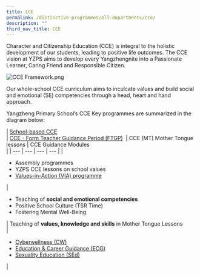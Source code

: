 ```yaml
---
title: CCE
permalink: /distinctive-programmes/all-departments/cce/
description: ""
third_nav_title: CCE
---
```

Character and Citizenship Education (CCE) is integral to the holistic development of our students, leading to positive life outcomes. The CCE vision at YZPS aims to develop every Yangzhengnite into a Passionate Learner, Caring Friend and Responsible Citizen.

  

![CCE Framework.png](https://yangzhengpri.moe.edu.sg/qql/slot/u703/2022/Distinctive%20Programmes/CCE/CCE%20Framework.png)

  

Our whole-school CCE curriculum aims to inculcate values and build social and emotional (SE) competencies through a head, heart and hand approach.

  

Yangzheng Primary School’s CCE Key programmes are summarized in the diagram below:

| [School-based CCE](https://yangzhengpri-moe-edu-sg-admin.cwp.sg/distinctive-programmes/all-departments/cce/cce-lessons)  
 | [CCE - Form Teacher Guidance Period (FTGP)](https://yangzhengpri.moe.edu.sg/distinctive-programmes/all-departments/cce/cce-form-teacher-guidance-period-ftgp)  | CCE (MT) Mother Tongue lessons | CCE Guidance Modules  
 |
| --- | --- | --- | --- |
| 
*   Assembly programmes
*   YZPS CCE lessons on school values
*   [Values-in-Action (VIA) programme](https://yangzhengpri.moe.edu.sg/distinctive-programmes/all-departments/cce/values-in-action-via-programme)

 | 

*   Teaching of **social and emotional competencies**
*   Positive School Culture (TSR Time)
*   Fostering Mental Well-Being

 | Teaching of **values, knowledge and skills** in Mother Tongue Lessons  
 | 

*   [Cyberwellness (CW)](https://yangzhengpri-moe-edu-sg-admin.cwp.sg/distinctive-programmes/all-departments/ict/cyberwellness)
*   [Education & Career Guidance (ECG)](https://yangzhengpri-moe-edu-sg-admin.cwp.sg/distinctive-programmes/all-departments/cce/cce-guidance-module-ecg-education-n-career-guidance)
*   [Sexuality Education (SEd)](https://yangzhengpri-moe-edu-sg-admin.cwp.sg/for-parents/sexuality-education-programme)

 |